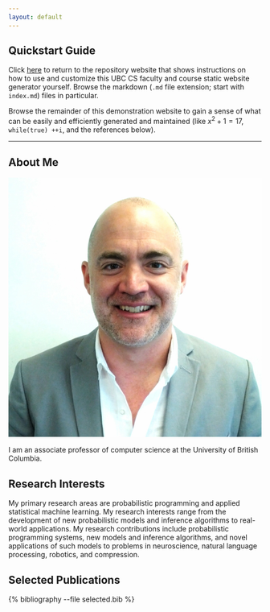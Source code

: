 ```yaml
---
layout: default
---
```


## Quickstart Guide

Click [here](https://bitbucket.org/UBCCS/jekyll-faculty/src/master/) to return to the 
repository website that shows instructions on how to use
and customize this UBC CS faculty and course static website generator yourself.  Browse
the markdown (```.md``` file extension; start with ```index.md```) files in particular.

Browse the remainder of this demonstration website to gain a sense of what can
be easily and efficiently generated and maintained (like $x^2 + 1 = 17$, ```while(true) ++i```, and the references below).

---------------
## About Me

<img class="profile-picture" src="headshot.jpg">

I am an associate professor of computer science at the University of British Columbia.


## Research Interests

My primary research areas are probabilistic programming and applied statistical
machine learning. My research interests range from the development of new
probabilistic models and inference algorithms to real-world applications. My
research contributions include probabilistic programming systems, new models and
inference algorithms, and novel applications of such models to problems in
neuroscience, natural language processing, robotics, and compression.

## Selected Publications

{% bibliography --file selected.bib %}
